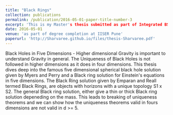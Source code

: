 ```yaml
---
title: "Black Rings"
collection: publications
permalink: /publication/2016-05-01-paper-title-number-3
excerpt: 'This is my Master's thesis submitted as part of Integrated BS-MS at IISER Pune.'
date: 2016-05-01
venue: 'as part of degree completion at IISER Pune'
paperurl: 'http://Sharvaree.github.io/files/thesis-Sharvaree.pdf'
---
```


Black Holes in Five Dimensions - Higher dimensional Gravity is important to understand Gravity in general.
The Uniqueness of Black Holes is not followed in higher dimensions as it does in four dimensions. This thesis dives deep into the famous five dimensional spherical black hole solution given by Myers and Perry and a Black ring solution for Einstein's equations in five dimensions.
The Black Ring solution given by Emparan and Reall termed Black Rings, are objects with horizons with a unique topology S1 x S2.
The general Black ring solution, either give a thin  or thick Black ring solution depeneding on the mass. This leads to breaking of uniqueness theorems and we can show how the uniqueness theorems valid in fours dimensions are not valid in d >= 5.
